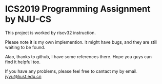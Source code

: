 <!-- # ICS2019 Programming Assignment

This project is the programming assignment of the class ICS(Introduction to Computer System) in Department of Computer Science and Technology, Nanjing University.

For the guide of this programming assignment,
refer to http://nju-ics.gitbooks.io/ics2019-programming-assignment/content/

To initialize, run
```bash
bash init.sh
```

The following subprojects/components are included. Some of them are not fully implemented.
* [NEMU](https://github.com/NJU-ProjectN/nemu)
* [Nexus-am](https://github.com/NJU-ProjectN/nexus-am)
* [Nanos-lite](https://github.com/NJU-ProjectN/nanos-lite)
* [Navy-apps](https://github.com/NJU-ProjectN/navy-apps)
 -->

 # ICS2019 Programming Assignment by NJU-CS

 This project is worked by riscv32 instruction. 

 Please note it is my own implemention. It might have bugs, and they are still waiting to be found.

 Alao, thanks to github, I have some references there. Hope you guys can find it helpful too.

 If you have any problems, please feel free to cantact my by email. [jyyu@hust.edu.cn](jyyu@hust.edu.cn)